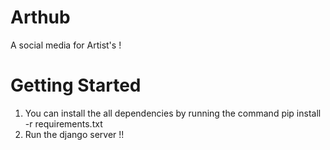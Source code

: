 # Arthub

A social media for Artist's !

# Getting Started 

1. You can install the all dependencies by running the command
	 pip install -r requirements.txt
2. Run the django server !!
